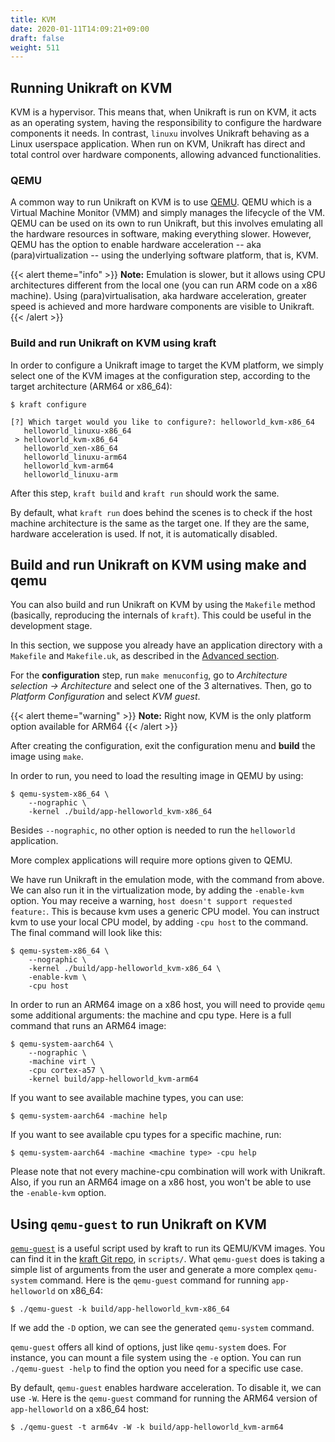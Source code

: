 ```yaml
---
title: KVM
date: 2020-01-11T14:09:21+09:00
draft: false
weight: 511
---
```


## Running Unikraft on KVM

KVM is a hypervisor.  This means that, when Unikraft is run on KVM, it acts as
an operating system, having the responsibility to configure the hardware
components it needs.  In contrast, `linuxu` involves Unikraft behaving as a Linux
userspace application.  When run on KVM, Unikraft has direct and total control
over hardware components, allowing advanced functionalities.


### QEMU

A common way to run Unikraft on KVM is to use [QEMU](https://www.qemu.org/).
QEMU which is a Virtual Machine Monitor (VMM) and simply manages the lifecycle
of the VM.  QEMU can be used on its own to run Unikraft, but this involves
emulating all the hardware resources in software, making everything slower.
However, QEMU has the option to enable hardware acceleration -- aka
(para)virtualization -- using the underlying software platform, that is, KVM.

{{< alert theme="info" >}}
**Note:** Emulation is slower, but it allows using CPU architectures different from the
local one (you can run ARM code on a x86 machine). Using (para)virtualisation,
aka hardware acceleration, greater speed is achieved and more hardware
components are visible to Unikraft.
{{< /alert >}}

### Build and run Unikraft on KVM using kraft

In order to configure a Unikraft image to target the KVM platform, we simply
select one of the KVM images at the configuration step, according to the target
architecture (ARM64 or x86_64):


```
$ kraft configure
```
```
[?] Which target would you like to configure?: helloworld_kvm-x86_64
   helloworld_linuxu-x86_64
 > helloworld_kvm-x86_64
   helloworld_xen-x86_64
   helloworld_linuxu-arm64
   helloworld_kvm-arm64
   helloworld_linuxu-arm
```

After this step, `kraft build` and `kraft run` should work the same.

By default, what `kraft run` does behind the scenes is to check if the host
machine architecture is the same as the target one.  If they are the same,
hardware acceleration is used.  If not, it is automatically disabled.


## Build and run Unikraft on KVM using make and qemu ##

You can also build and run Unikraft on KVM by using the `Makefile` method
(basically, reproducing the internals of `kraft`).  This could be useful in the
development stage.

In this section, we suppose you already have an application directory with a
`Makefile` and `Makefile.uk`, as described in the [Advanced
section](/docs/usage/advanced/).

For the **configuration** step, run `make menuconfig`, go to  *Architecture
selection -> Architecture* and select one of the 3 alternatives.  Then, go to
*Platform Configuration* and select *KVM guest*.

{{< alert theme="warning" >}}
**Note:** Right now, KVM is the only platform option available for ARM64
{{< /alert >}}

After creating the configuration, exit the configuration menu and **build** the
image using `make`.

In order to run, you need to load the resulting image in QEMU by using:


```
$ qemu-system-x86_64 \
    --nographic \
    -kernel ./build/app-helloworld_kvm-x86_64
```

Besides `--nographic`, no other option is needed to run the `helloworld`
application.

More complex applications will require more options given to QEMU.

We have run Unikraft in the emulation mode, with the command from above. We can
also run it in the virtualization mode, by adding the `-enable-kvm` option. You
may receive a warning, `host doesn't support requested feature:`. This is
because kvm uses a generic CPU model. You can instruct kvm to use your local CPU
model, by adding `-cpu host` to the command. The final command will look like
this:


```
$ qemu-system-x86_64 \
    --nographic \
    -kernel ./build/app-helloworld_kvm-x86_64 \
    -enable-kvm \
    -cpu host
```

In order to run an ARM64 image on a x86 host, you will need to provide `qemu`
some additional arguments: the machine and cpu type. Here is a full command that
runs an ARM64 image:


```
$ qemu-system-aarch64 \
    --nographic \
    -machine virt \
    -cpu cortex-a57 \
    -kernel build/app-helloworld_kvm-arm64
```

If you want to see available machine types, you can use:


```
$ qemu-system-aarch64 -machine help
```

If you want to see available cpu types for a specific machine, run:


```
$ qemu-system-aarch64 -machine <machine type> -cpu help
```

Please note that not every machine-cpu combination will work with Unikraft.
Also, if you run an ARM64 image on a x86 host, you won't be able to use the `-enable-kvm` option.


## Using `qemu-guest` to run Unikraft on KVM

[`qemu-guest`](https://github.com/unikraft/kraft/blob/staging/scripts/qemu-guest)
is a useful script used by kraft to run its QEMU/KVM images. You can find it in
the [kraft Git repo](https://github.com/unikraft/kraft), in `scripts/`. What
`qemu-guest` does is taking a simple list of arguments from the user and
generate a more complex `qemu-system` command. Here is the `qemu-guest` command
for running `app-helloworld` on x86_64:


```
$ ./qemu-guest -k build/app-helloworld_kvm-x86_64
```

If we add the `-D` option, we can see the generated `qemu-system` command.

`qemu-guest` offers all kind of options, just like `qemu-system` does. For
instance, you can mount a file system using the `-e` option. You can run
`./qemu-guest -help` to find the option you need for a specific use case.

By default, `qemu-guest` enables hardware acceleration.  To disable it, we can
use `-W`. Here is the `qemu-guest` command for running the ARM64 version of
`app-helloworld` on a x86_64 host:


```
$ ./qemu-guest -t arm64v -W -k build/app-helloworld_kvm-arm64
```
